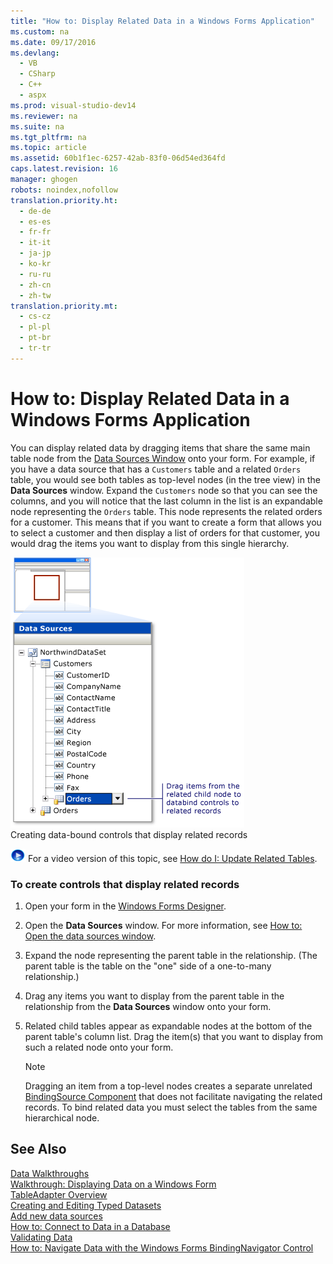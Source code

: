 ```yaml
---
title: "How to: Display Related Data in a Windows Forms Application"
ms.custom: na
ms.date: 09/17/2016
ms.devlang: 
  - VB
  - CSharp
  - C++
  - aspx
ms.prod: visual-studio-dev14
ms.reviewer: na
ms.suite: na
ms.tgt_pltfrm: na
ms.topic: article
ms.assetid: 60b1f1ec-6257-42ab-83f0-06d54ed364fd
caps.latest.revision: 16
manager: ghogen
robots: noindex,nofollow
translation.priority.ht: 
  - de-de
  - es-es
  - fr-fr
  - it-it
  - ja-jp
  - ko-kr
  - ru-ru
  - zh-cn
  - zh-tw
translation.priority.mt: 
  - cs-cz
  - pl-pl
  - pt-br
  - tr-tr
---
```

# How to: Display Related Data in a Windows Forms Application
You can display related data by dragging items that share the same main table node from the [Data Sources Window](../Topic/Data%20Sources%20Window.md) onto your form. For example, if you have a data source that has a `Customers` table and a related `Orders` table, you would see both tables as top-level nodes (in the tree view) in the **Data Sources** window. Expand the `Customers` node so that you can see the columns, and you will notice that the last column in the list is an expandable node representing the `Orders` table. This node represents the related orders for a customer. This means that if you want to create a form that allows you to select a customer and then display a list of orders for that customer, you would drag the items you want to display from this single hierarchy.  
  
 ![Data Sources Window showing relation](../VS_raddata/media/DataSources2.gif "DataSources2")  
Creating data-bound controls that display related records  
  
 ![link to video](../VS_IDE/media/PlayVideo.gif "PlayVideo") For a video version of this topic, see [How do I: Update Related Tables](http://go.microsoft.com/fwlink/?LinkId=143527).  
  
### To create controls that display related records  
  
1.  Open your form in the [Windows Forms Designer](assetId:///3c3d61f8-f36c-4d41-b9c3-398376fabb15).  
  
2.  Open the **Data Sources** window. For more information, see [How to: Open the data sources window](../VS_raddata/How-to--Open-the-data-sources-window.md).  
  
3.  Expand the node representing the parent table in the relationship. (The parent table is the table on the "one" side of a one-to-many relationship.)  
  
4.  Drag any items you want to display from the parent table in the relationship from the **Data Sources** window onto your form.  
  
5.  Related child tables appear as expandable nodes at the bottom of the parent table's column list. Drag the item(s) that you want to display from such a related node onto your form.  
  
    > [!NOTE]
    >  Dragging an item from a top-level nodes creates a separate unrelated [BindingSource Component](../Topic/BindingSource%20Component.md) that does not facilitate navigating the related records. To bind related data you must select the tables from the same hierarchical node.  
  
## See Also  
 [Data Walkthroughs](../Topic/Data%20Walkthroughs.md)   
 [Walkthrough: Displaying Data on a Windows Form](../VS_raddata/Walkthrough--Displaying-Data-on-a-Windows-Form.md)   
 [TableAdapter Overview](../VS_raddata/TableAdapter-Overview.md)   
 [Creating and Editing Typed Datasets](../VS_raddata/Creating-and-Editing-Typed-Datasets.md)   
 [Add new data sources](../VS_raddata/Add-new-data-sources.md)   
 [How to: Connect to Data in a Database](../VS_raddata/How-to--Connect-to-Data-in-a-Database.md)   
 [Validating Data](../Topic/Validating%20Data.md)   
 [How to: Navigate Data with the Windows Forms BindingNavigator Control](../Topic/How%20to:%20Navigate%20Data%20with%20the%20Windows%20Forms%20BindingNavigator%20Control.md)